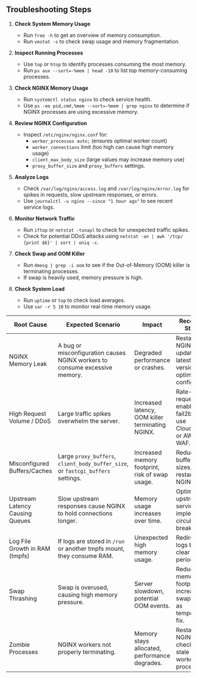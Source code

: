 ## Troubleshooting Steps

1. **Check System Memory Usage**
   - Run `free -h` to get an overview of memory consumption.
   - Run `vmstat -s` to check swap usage and memory fragmentation.

2. **Inspect Running Processes**
   - Use `top` or `htop` to identify processes consuming the most memory.
   - Run `ps aux --sort=-%mem | head -10` to list top memory-consuming processes.

3. **Check NGINX Memory Usage**
   - Run `systemctl status nginx` to check service health.
   - Use `ps -eo pid,cmd,%mem --sort=-%mem | grep nginx` to determine if NGINX processes are using excessive memory.

4. **Review NGINX Configuration**
   - Inspect `/etc/nginx/nginx.conf` for:
     - `worker_processes auto;` (ensures optimal worker count)
     - `worker_connections` limit (too high can cause high memory usage)
     - `client_max_body_size` (large values may increase memory use)
     - `proxy_buffer_size` and `proxy_buffers` settings.

5. **Analyze Logs**
   - Check `/var/log/nginx/access.log` and `/var/log/nginx/error.log` for spikes in requests, slow upstream responses, or errors.
   - Use `journalctl -u nginx --since "1 hour ago"` to see recent service logs.

6. **Monitor Network Traffic**
   - Run `iftop` or `netstat -tunapl` to check for unexpected traffic spikes.
   - Check for potential DDoS attacks using `netstat -an | awk '/tcp/ {print $6}' | sort | uniq -c`.

7. **Check Swap and OOM Killer**
   - Run `dmesg | grep -i oom` to see if the Out-of-Memory (OOM) killer is terminating processes.
   - If swap is heavily used, memory pressure is high.

8. **Check System Load**
   - Run `uptime` or `top` to check load averages.
   - Use `sar -r 5 10` to monitor real-time memory usage.

| Root Cause                        | Expected Scenario                                                      | Impact                                      | Recovery Steps                                                                 |
|-----------------------------------|------------------------------------------------------------------------|---------------------------------------------|--------------------------------------------------------------------------------|
| NGINX Memory Leak                 | A bug or misconfiguration causes NGINX workers to consume excessive memory. | Degraded performance or crashes.            | Restart NGINX, update to latest stable version, optimize config.               |
| High Request Volume / DDoS        | Large traffic spikes overwhelm the server.                             | Increased latency, OOM killer terminating NGINX. | Rate-limit requests, enable fail2ban, use Cloudflare or AWS WAF.               |
| Misconfigured Buffers/Caches      | Large `proxy_buffers`, `client_body_buffer_size`, or `fastcgi_buffers` settings. | Increased memory footprint, risk of swap usage. | Reduce buffer sizes, restart NGINX.                                            |
| Upstream Latency Causing Queues   | Slow upstream responses cause NGINX to hold connections longer.        | Memory usage increases over time.           | Optimize upstream services, implement circuit breakers.                        |
| Log File Growth in RAM (tmpfs)    | If logs are stored in `/run` or another tmpfs mount, they consume RAM. | Unexpected high memory usage.               | Redirect logs to disk, clear logs periodically.                                |
| Swap Thrashing                    | Swap is overused, causing high memory pressure.                        | Server slowdown, potential OOM events.      | Reduce memory footprint, increase swap size as temporary fix.                  |
| Zombie Processes                  | NGINX workers not properly terminating.                                | Memory stays allocated, performance degrades. | Restart NGINX, check for stale worker processes.                               |